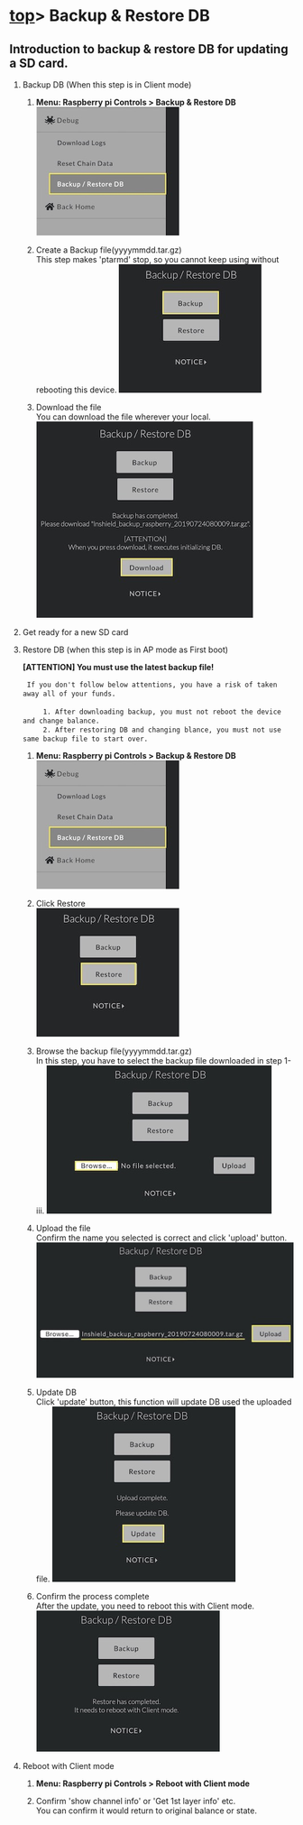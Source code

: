 # [top](index.html)> Backup & Restore DB

## Introduction to backup & restore DB for updating a SD card.

1. Backup DB (When this step is in Client mode)
    1. **Menu: Raspberry pi Controls > Backup & Restore DB**  
       ![backup & restore](images/bs01.jpg)
    
    2. Create a Backup file(yyyymmdd.tar.gz)  
       This step makes 'ptarmd' stop, so you cannot keep using without rebooting this device.
       ![backup](images/bs02.jpg)

    3. Download the file  
       You can download the file wherever your local.
       ![backup](images/bs03.jpg)
    
2. Get ready for a new SD card

3. Restore DB (when this step is in AP mode as First boot)
    
    **[ATTENTION] You must use the latest backup file!**  
    
        If you don't follow below attentions, you have a risk of taken away all of your funds.  
        
            1. After downloading backup, you must not reboot the device and change balance.  
            2. After restoring DB and changing blance, you must not use same backup file to start over.  
            
    1. **Menu: Raspberry pi Controls > Backup & Restore DB**  
       ![backup & restore](images/bs01.jpg)
    
    2. Click Restore  
       ![backup](images/bs04.jpg)

    3. Browse the backup file(yyyymmdd.tar.gz)  
       In this step, you have to select the backup file downloaded in step 1-iii.
       ![backup](images/bs05.jpg)

    4. Upload the file  
        Confirm the name you selected is correct and click 'upload' button.
       ![backup](images/bs06.jpg)

    5. Update DB  
       Click 'update' button, this function will update DB used the uploaded file.
       ![upload](images/bs07.jpg)

    6. Confirm the process complete  
       After the update, you need to reboot this with Client mode. 
       ![complete](images/bs08.jpg)

4. Reboot with Client mode
    1. **Menu: Raspberry pi Controls > Reboot with Client mode**
   
    2. Confirm 'show channel info' or 'Get 1st layer info' etc.  
       You can confirm it would return to original balance or state.  
